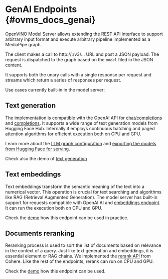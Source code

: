# GenAI Endpoints {#ovms_docs_genai}

OpenVINO Model Server allows extending the REST API interface to support arbitrary input format and execute arbitrary pipeline implemented as a MediaPipe graph.

The client makes a call to http://<server>:<port>/v3/... URL and post a JSON payload. The request is dispatched to the graph based on the `model` filed in the JSON content.

It supports both the unary calls with a single response per request and streams which return a series of responses per request.

Use cases currently built-in in the model server:


## Text generation

The implementation is compatible with the OpenAI API for [chat/completions](./model_server_rest_api_chat.md) and [completions](./model_server_rest_api_completions.md).
It supports a wide range of text generation models from Hugging Face Hub.
Internally it employs continuous batching and paged attention algorithms for efficient execution both on CPU and GPU.

Learn more about the [LLM graph configuration](./llm/reference.md) and [exporting the models from Hugging Face for serving](../demos/common/export_models/README.md).

Check also the demo of [text generation](../demos/continuous_batching/README.md)


## Text embeddings

Text embeddings transform the semantic meaning of the text into a numerical vector. This operation is crucial for text searching and algorithms like RAG (Retrieval Augmented Generation).
The model server has built-in support for requests compatible with OpenAI AI and [embeddings endpoint](./model_server_rest_api_embeddings.md).
It can run the execution both on CPU and GPU.

Check the [demo](../demos/embeddings/README.md) how this endpoint can be used in practice. 


## Documents reranking

Reranking process is used to sort the list of documents based on relevance in the context of a query. Just like text generation and embeddings, it is essential element or RAG chains.
We implemented the [rerank API](./model_server_rest_api_rerank.md) from Cohere.
Like the rest of the endpoints, rerank can run on CPU and GPU.

Check the [demo](../demos/rerank/README.md) how this endpoint can be used.








